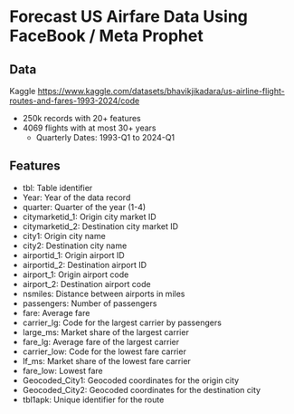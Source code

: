 # Forecast US Airfare Data Using FaceBook / Meta Prophet
## Data
Kaggle https://www.kaggle.com/datasets/bhavikjikadara/us-airline-flight-routes-and-fares-1993-2024/code
* 250k records with 20+ features
* 4069 flights with at most 30+ years
  * Quarterly Dates: 1993-Q1 to 2024-Q1

## Features
* tbl: Table identifier
* Year: Year of the data record
* quarter: Quarter of the year (1-4)
* citymarketid_1: Origin city market ID
* citymarketid_2: Destination city market ID
* city1: Origin city name
* city2: Destination city name
* airportid_1: Origin airport ID
* airportid_2: Destination airport ID
* airport_1: Origin airport code
* airport_2: Destination airport code
* nsmiles: Distance between airports in miles
* passengers: Number of passengers
* fare: Average fare
* carrier_lg: Code for the largest carrier by passengers
* large_ms: Market share of the largest carrier
* fare_lg: Average fare of the largest carrier
* carrier_low: Code for the lowest fare carrier
* lf_ms: Market share of the lowest fare carrier
* fare_low: Lowest fare
* Geocoded_City1: Geocoded coordinates for the origin city
* Geocoded_City2: Geocoded coordinates for the destination city
* tbl1apk: Unique identifier for the route
